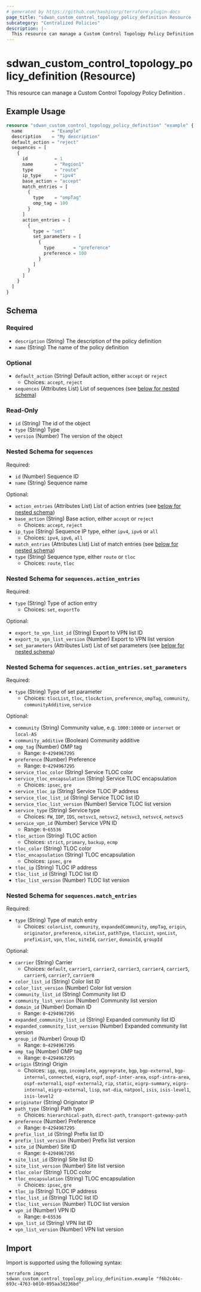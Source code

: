 ```yaml
---
# generated by https://github.com/hashicorp/terraform-plugin-docs
page_title: "sdwan_custom_control_topology_policy_definition Resource - terraform-provider-sdwan"
subcategory: "Centralized Policies"
description: |-
  This resource can manage a Custom Control Topology Policy Definition .
---
```


# sdwan_custom_control_topology_policy_definition (Resource)

This resource can manage a Custom Control Topology Policy Definition .

## Example Usage

```terraform
resource "sdwan_custom_control_topology_policy_definition" "example" {
  name           = "Example"
  description    = "My description"
  default_action = "reject"
  sequences = [
    {
      id          = 1
      name        = "Region1"
      type        = "route"
      ip_type     = "ipv4"
      base_action = "accept"
      match_entries = [
        {
          type    = "ompTag"
          omp_tag = 100
        }
      ]
      action_entries = [
        {
          type = "set"
          set_parameters = [
            {
              type       = "preference"
              preference = 100
            }
          ]
        }
      ]
    }
  ]
}
```

<!-- schema generated by tfplugindocs -->
## Schema

### Required

- `description` (String) The description of the policy definition
- `name` (String) The name of the policy definition

### Optional

- `default_action` (String) Default action, either `accept` or `reject`
  - Choices: `accept`, `reject`
- `sequences` (Attributes List) List of sequences (see [below for nested schema](#nestedatt--sequences))

### Read-Only

- `id` (String) The id of the object
- `type` (String) Type
- `version` (Number) The version of the object

<a id="nestedatt--sequences"></a>
### Nested Schema for `sequences`

Required:

- `id` (Number) Sequence ID
- `name` (String) Sequence name

Optional:

- `action_entries` (Attributes List) List of action entries (see [below for nested schema](#nestedatt--sequences--action_entries))
- `base_action` (String) Base action, either `accept` or `reject`
  - Choices: `accept`, `reject`
- `ip_type` (String) Sequence IP type, either `ipv4`, `ipv6` or `all`
  - Choices: `ipv4`, `ipv6`, `all`
- `match_entries` (Attributes List) List of match entries (see [below for nested schema](#nestedatt--sequences--match_entries))
- `type` (String) Sequence type, either `route` or `tloc`
  - Choices: `route`, `tloc`

<a id="nestedatt--sequences--action_entries"></a>
### Nested Schema for `sequences.action_entries`

Required:

- `type` (String) Type of action entry
  - Choices: `set`, `exportTo`

Optional:

- `export_to_vpn_list_id` (String) Export to VPN list ID
- `export_to_vpn_list_version` (Number) Export to VPN list version
- `set_parameters` (Attributes List) List of set parameters (see [below for nested schema](#nestedatt--sequences--action_entries--set_parameters))

<a id="nestedatt--sequences--action_entries--set_parameters"></a>
### Nested Schema for `sequences.action_entries.set_parameters`

Required:

- `type` (String) Type of set parameter
  - Choices: `tlocList`, `tloc`, `tlocAction`, `preference`, `ompTag`, `community`, `communityAdditive`, `service`

Optional:

- `community` (String) Community value, e.g. `1000:10000` or `internet` or `local-AS`
- `community_additive` (Boolean) Community additive
- `omp_tag` (Number) OMP tag
  - Range: `0`-`4294967295`
- `preference` (Number) Preference
  - Range: `0`-`4294967295`
- `service_tloc_color` (String) Service TLOC color
- `service_tloc_encapsulation` (String) Service TLOC encapsulation
  - Choices: `ipsec`, `gre`
- `service_tloc_ip` (String) Service TLOC IP address
- `service_tloc_list_id` (String) Service TLOC list ID
- `service_tloc_list_version` (Number) Service TLOC list version
- `service_type` (String) Service type
  - Choices: `FW`, `IDP`, `IDS`, `netsvc1`, `netsvc2`, `netsvc3`, `netsvc4`, `netsvc5`
- `service_vpn_id` (Number) Service VPN ID
  - Range: `0`-`65536`
- `tloc_action` (String) TLOC action
  - Choices: `strict`, `primary`, `backup`, `ecmp`
- `tloc_color` (String) TLOC color
- `tloc_encapsulation` (String) TLOC encapsulation
  - Choices: `ipsec`, `gre`
- `tloc_ip` (String) TLOC IP address
- `tloc_list_id` (String) TLOC list ID
- `tloc_list_version` (Number) TLOC list version



<a id="nestedatt--sequences--match_entries"></a>
### Nested Schema for `sequences.match_entries`

Required:

- `type` (String) Type of match entry
  - Choices: `colorList`, `community`, `expandedCommunity`, `ompTag`, `origin`, `originator`, `preference`, `siteList`, `pathType`, `tlocList`, `vpnList`, `prefixList`, `vpn`, `tloc`, `siteId`, `carrier`, `domainId`, `groupId`

Optional:

- `carrier` (String) Carrier
  - Choices: `default`, `carrier1`, `carrier2`, `carrier3`, `carrier4`, `carrier5`, `carrier6`, `carrier7`, `carrier8`
- `color_list_id` (String) Color list ID
- `color_list_version` (Number) Color list version
- `community_list_id` (String) Community list ID
- `community_list_version` (Number) Community list version
- `domain_id` (Number) Domain ID
  - Range: `0`-`4294967295`
- `expanded_community_list_id` (String) Expanded community list ID
- `expanded_community_list_version` (Number) Expanded community list version
- `group_id` (Number) Group ID
  - Range: `0`-`4294967295`
- `omp_tag` (Number) OMP tag
  - Range: `0`-`4294967295`
- `origin` (String) Origin
  - Choices: `igp`, `egp`, `incomplete`, `aggregrate`, `bgp`, `bgp-external`, `bgp-internal`, `connected`, `eigrp`, `ospf`, `ospf-inter-area`, `ospf-intra-area`, `ospf-external1`, `ospf-external2`, `rip`, `static`, `eigrp-summary`, `eigrp-internal`, `eigrp-external`, `lisp`, `nat-dia`, `natpool`, `isis`, `isis-level1`, `isis-level2`
- `originator` (String) Originator IP
- `path_type` (String) Path type
  - Choices: `hierarchical-path`, `direct-path`, `transport-gateway-path`
- `preference` (Number) Preference
  - Range: `0`-`4294967295`
- `prefix_list_id` (String) Prefix list ID
- `prefix_list_version` (Number) Prefix list version
- `site_id` (Number) Site ID
  - Range: `0`-`4294967295`
- `site_list_id` (String) Site list ID
- `site_list_version` (Number) Site list version
- `tloc_color` (String) TLOC color
- `tloc_encapsulation` (String) TLOC encapsulation
  - Choices: `ipsec`, `gre`
- `tloc_ip` (String) TLOC IP address
- `tloc_list_id` (String) TLOC list ID
- `tloc_list_version` (Number) TLOC list version
- `vpn_id` (Number) VPN ID
  - Range: `0`-`65536`
- `vpn_list_id` (String) VPN list ID
- `vpn_list_version` (Number) VPN list version

## Import

Import is supported using the following syntax:

```shell
terraform import sdwan_custom_control_topology_policy_definition.example "f6b2c44c-693c-4763-b010-895aa3d236bd"
```
